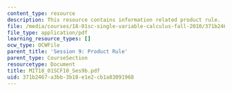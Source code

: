 ```yaml
---
content_type: resource
description: This resource contains information related product rule.
file: /media/courses/18-01sc-single-variable-calculus-fall-2010/371b2467a3bb3b18e1e2cb1a83091968_MIT18_01SCF10_Ses9b.pdf
file_type: application/pdf
learning_resource_types: []
ocw_type: OCWFile
parent_title: 'Session 9: Product Rule'
parent_type: CourseSection
resourcetype: Document
title: MIT18_01SCF10_Ses9b.pdf
uid: 371b2467-a3bb-3b18-e1e2-cb1a83091968
---
```

